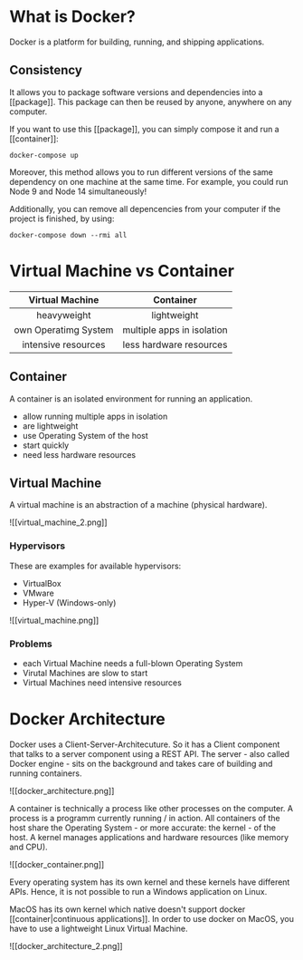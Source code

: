 # What is Docker?

Docker is a platform for building, running, and shipping applications.

## Consistency

It allows you to package software versions and dependencies into a [[package]]. This package can then be reused by anyone, anywhere on any computer.

If you want to use this [[package]], you can simply compose it and run a [[container]]:

```
docker-compose up
```

Moreover, this method allows you to run different versions of the same dependency on one machine at the same time.
For example, you could run Node 9 and Node 14 simultaneously!

Additionally, you can remove all depencencies from your computer if the project is finished, by using:

```
docker-compose down --rmi all
```

# Virtual Machine vs Container

| Virtual Machine 	     | Container 	              |
|:---------------:       |:-----------:            	  |
| heavyweight      	     | lightweight 	              |
| own Operatimg System   | multiple apps in isolation |
| intensive resources    | less hardware resources    |

## Container

A container is an isolated environment for running an application.

- allow running multiple apps in isolation
- are lightweight
- use Operating System of the host
- start quickly
- need less hardware resources


## Virtual Machine

A virtual machine is an abstraction of a machine (physical hardware).

![[virtual_machine_2.png]]

### Hypervisors

These are examples for available hypervisors:

- VirtualBox
- VMware
- Hyper-V (Windows-only)

![[virtual_machine.png]]

### Problems

- each Virtual Machine needs a full-blown Operating System
- Virutal Machines are slow to start
- Virtual Machines need intensive resources

# Docker Architecture

Docker uses a Client-Server-Architecuture. So it has a Client component that talks to a server component using a REST API. The server - also called Docker engine - sits on the background and takes care of building and running containers.

![[docker_architecture.png]]

A container is technically a process like other processes on the computer. A process is a programm currently running / in action. All containers of the host share the Operating System - or more accurate: the kernel - of the host. A kernel manages applications and hardware resources (like memory and CPU).

![[docker_container.png]]

Every operating system has its own kernel and these kernels have different APIs. Hence, it is not possible to run a Windows application on Linux.

MacOS has its own kernel which native doesn't support docker [[container|continuous applications]]. In order to use docker on MacOS, you have to use a lightweight Linux Virtual Machine.

![[docker_architecture_2.png]]

